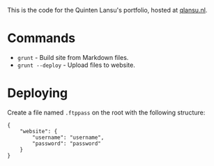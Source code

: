 This is the code for the Quinten Lansu's portfolio, hosted at [qlansu.nl](https://qlansu.nl).

# Commands

* `grunt` - Build site from Markdown files.
* `grunt --deploy` - Upload files to website.

# Deploying

Create a file named `.ftppass` on the root with the following structure:

    {
        "website": {
            "username": "username",
            "password": "password"
        }
    }
